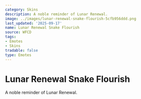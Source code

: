 ```yaml
---
category: Skins
description: A noble reminder of Lunar Renewal.
image: ../images/lunar-renewal-snake-flourish-5cfb956ddd.png
last_updated: '2025-09-17'
name: Lunar Renewal Snake Flourish
source: WFCD
tags:
- Emotes
- Skins
tradable: false
type: Emotes
---
```


# Lunar Renewal Snake Flourish

A noble reminder of Lunar Renewal.

